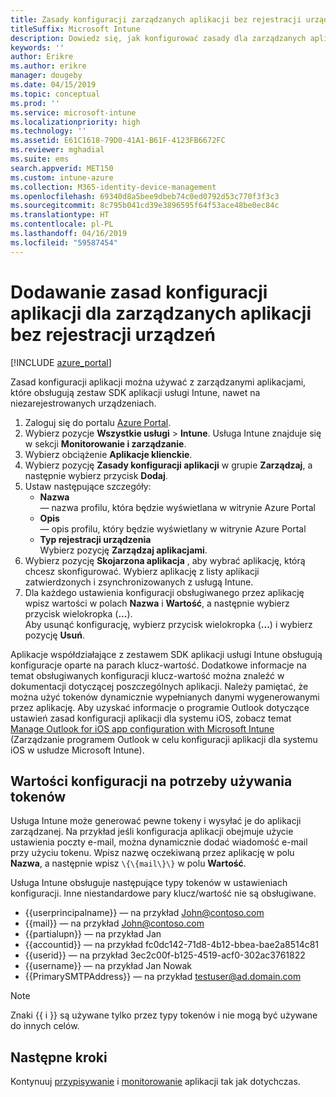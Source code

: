```yaml
---
title: Zasady konfiguracji zarządzanych aplikacji bez rejestracji urządzeń
titleSuffix: Microsoft Intune
description: Dowiedz się, jak konfigurować zasady dla zarządzanych aplikacji bez rejestracji urządzeń.
keywords: ''
author: Erikre
ms.author: erikre
manager: dougeby
ms.date: 04/15/2019
ms.topic: conceptual
ms.prod: ''
ms.service: microsoft-intune
ms.localizationpriority: high
ms.technology: ''
ms.assetid: E61C1618-79D0-41A1-B61F-4123FB6672FC
ms.reviewer: mghadial
ms.suite: ems
search.appverid: MET150
ms.custom: intune-azure
ms.collection: M365-identity-device-management
ms.openlocfilehash: 69340d8a5bee9dbeb74c0ed0792d53c770f3f3c3
ms.sourcegitcommit: 8c795b041cd39e3896595f64f53ace48be0ec84c
ms.translationtype: HT
ms.contentlocale: pl-PL
ms.lasthandoff: 04/16/2019
ms.locfileid: "59587454"
---
```

# <a name="add-app-configuration-policies-for-managed-apps-without-device-enrollment"></a>Dodawanie zasad konfiguracji aplikacji dla zarządzanych aplikacji bez rejestracji urządzeń

[!INCLUDE [azure_portal](./includes/azure_portal.md)]

Zasad konfiguracji aplikacji można używać z zarządzanymi aplikacjami, które obsługują zestaw SDK aplikacji usługi Intune, nawet na niezarejestrowanych urządzeniach. 

1. Zaloguj się do portalu [Azure Portal](https://portal.azure.com).
2. Wybierz pozycje **Wszystkie usługi** > **Intune**. Usługa Intune znajduje się w sekcji **Monitorowanie i zarządzanie**.
3. Wybierz obciążenie **Aplikacje klienckie**.
4. Wybierz pozycję **Zasady konfiguracji aplikacji** w grupie **Zarządzaj**, a następnie wybierz przycisk **Dodaj**.
5. Ustaw następujące szczegóły:
    - **Nazwa**  
      — nazwa profilu, która będzie wyświetlana w witrynie Azure Portal
    - **Opis**  
      — opis profilu, który będzie wyświetlany w witrynie Azure Portal
    - **Typ rejestracji urządzenia**  
      Wybierz pozycję **Zarządzaj aplikacjami**.
6. Wybierz pozycję **Skojarzona aplikacja** , aby wybrać aplikację, którą chcesz skonfigurować. Wybierz aplikację z listy aplikacji zatwierdzonych i zsynchronizowanych z usługą Intune.
7. Dla każdego ustawienia konfiguracji obsługiwanego przez aplikację wpisz wartości w polach **Nazwa** i **Wartość**, a następnie wybierz przycisk wielokropka (**...**).  
    Aby usunąć konfigurację, wybierz przycisk wielokropka (**...**) i wybierz pozycję **Usuń**.  
    
Aplikacje współdziałające z zestawem SDK aplikacji usługi Intune obsługują konfiguracje oparte na parach klucz-wartość. Dodatkowe informacje na temat obsługiwanych konfiguracji klucz-wartość można znaleźć w dokumentacji dotyczącej poszczególnych aplikacji. Należy pamiętać, że można użyć tokenów dynamicznie wypełnianych danymi wygenerowanymi przez aplikację. Aby uzyskać informacje o programie Outlook dotyczące ustawień zasad konfiguracji aplikacji dla systemu iOS, zobacz temat [Manage Outlook for iOS app configuration with Microsoft Intune](https://technet.microsoft.com/library/mt813789(v=exchg.150).aspx) (Zarządzanie programem Outlook w celu konfiguracji aplikacji dla systemu iOS w usłudze Microsoft Intune).

## <a name="configuration-values-for-using-tokens"></a>Wartości konfiguracji na potrzeby używania tokenów

Usługa Intune może generować pewne tokeny i wysyłać je do aplikacji zarządzanej. Na przykład jeśli konfiguracja aplikacji obejmuje użycie ustawienia poczty e-mail, można dynamicznie dodać wiadomość e-mail przy użyciu tokenu. Wpisz nazwę oczekiwaną przez aplikację w polu **Nazwa**, a następnie wpisz `\{\{mail\}\}` w polu **Wartość**.

Usługa Intune obsługuje następujące typy tokenów w ustawieniach konfiguracji. Inne niestandardowe pary klucz/wartość nie są obsługiwane.

- \{\{userprincipalname\}\} — na przykład John@contoso.com
- \{\{mail\}\} — na przykład John@contoso.com
- \{\{partialupn\}\} — na przykład Jan
- \{\{accountid\}\} — na przykład fc0dc142-71d8-4b12-bbea-bae2a8514c81
- \{\{userid\}\} — na przykład 3ec2c00f-b125-4519-acf0-302ac3761822
- \{\{username\}\} — na przykład Jan Nowak
- \{\{PrimarySMTPAddress\}\} — na przykład testuser@ad.domain.com


> [!Note]  
> Znaki \{\{ i \}\} są używane tylko przez typy tokenów i nie mogą być używane do innych celów.

## <a name="next-steps"></a>Następne kroki

Kontynuuj [przypisywanie](apps-deploy.md) i [monitorowanie](apps-monitor.md) aplikacji tak jak dotychczas.
